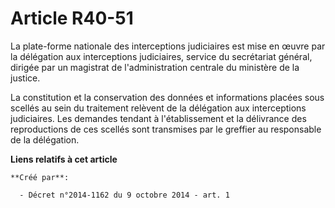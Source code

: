 # Article R40-51

La plate-forme nationale des interceptions judiciaires est mise en œuvre par la délégation aux interceptions judiciaires,
service du secrétariat général, dirigée par un magistrat de l'administration centrale du ministère de la justice.

La constitution et la conservation des données et informations placées sous scellés au sein du traitement relèvent de la
délégation aux interceptions judiciaires. Les demandes tendant à l'établissement et la délivrance des reproductions de ces
scellés sont transmises par le greffier au responsable de la délégation.

**Liens relatifs à cet article**

	**Créé par**:

	  - Décret n°2014-1162 du 9 octobre 2014 - art. 1
